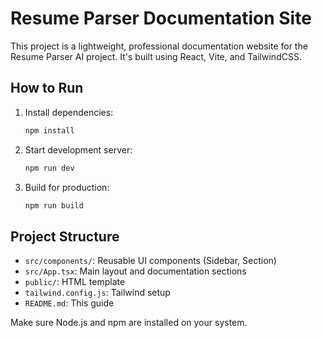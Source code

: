 # Resume Parser Documentation Site

This project is a lightweight, professional documentation website for the Resume Parser AI project. It's built using React, Vite, and TailwindCSS.

## How to Run

1. Install dependencies:

   ```bash
   npm install
   ```

2. Start development server:

   ```bash
   npm run dev
   ```

3. Build for production:

   ```bash
   npm run build
   ```

## Project Structure

- `src/components/`: Reusable UI components (Sidebar, Section)
- `src/App.tsx`: Main layout and documentation sections
- `public/`: HTML template
- `tailwind.config.js`: Tailwind setup
- `README.md`: This guide

Make sure Node.js and npm are installed on your system.

